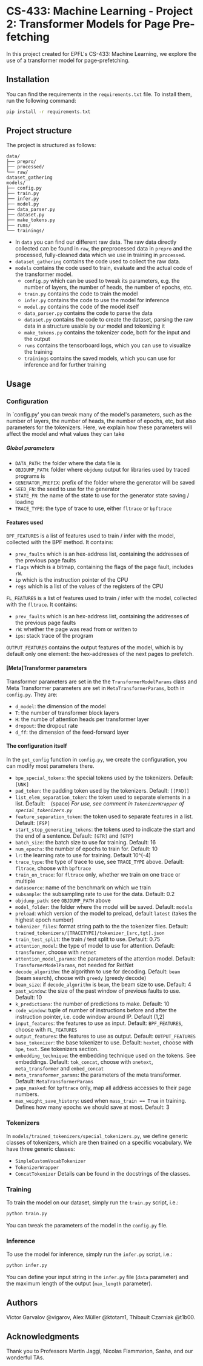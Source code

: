 # CS-433: Machine Learning - Project 2: Transformer Models for Page Pre-fetching

In this project created for EPFL's CS-433: Machine Learning, we explore the use of a transformer model for page-prefetching. 

## Installation

You can find the requirements in the `requirements.txt` file. To install them, run the following command:

```bash
pip install -r requirements.txt
```

## Project structure

The project is structured as follows:

```
data/
├── prepro/
├── processed/
└── raw/
dataset_gathering
models/
├── config.py
├── train.py  
├── infer.py
├── model.py
├── data_parser.py
├── dataset.py
├── make_tokens.py
├── runs/
└── trainings/
```


* In `data` you can find our different raw data. 
The raw data directly collected can be found in `raw`, the preprocessed data in `prepro` and the processed, fully-cleaned data which we use in training in `processed`.
* `dataset_gathering` contains the code used to collect the raw data.
* `models` contains the code used to train, evaluate and the actual code of the transformer model.
  * `config.py` which can be used to tweak its parameters, e.g. the number of layers, the number of heads, the number of epochs, etc.
  * `train.py` contains the code to train the model
  * `infer.py` contains the code to use the model for inference
  * `model.py` contains the code of the model itself
  * `data_parser.py` contains the code to parse the data
  * `dataset.py` contains the code to create the dataset, parsing the raw data in a structure usable by our model and tokenizing it
  * `make_tokens.py` contains the tokenizer code, both for the input and the output
  * `runs` contains the tensorboard logs, which you can use to visualize the training
  * `trainings` contains the saved models, which you can use for inference and for further training

## Usage
### Configuration

In `config.py' you can tweak many of the model's parameters, such as the number of layers, the number of heads, the number of epochs, etc, but also parameters for the tokenizers.
Here, we explain how these parameters will affect the model and what values they can take
##### Global parameters
* `DATA_PATH`: the folder where the data file is
* `OBJDUMP_PATH`: folder where `objdump` output for libraries used by traced programs is
* `GENERATOR_PREFIX`: prefix of the folder where the generator will be saved
* `SEED_FN`: the seed to use for the generator 
* `STATE_FN`: the name of the state to use for the generator state saving / loading
* `TRACE_TYPE`: the type of trace to use, either `fltrace` or `bpftrace`
#### Features used
`BPF_FEATURES` is a list of features used to train / infer with the model, collected with the BPF method. It contains:
* `prev_faults` which is an hex-address list, containing the addresses of the previous page faults
* `flags` which is a bitmap, containing the flags of the page fault, includes `rW`.
* `ip` which is the instruction pointer of the CPU
* `regs` which is a list of the values of the registers of the CPU

`FL_FEATURES` is a list of features used to train / infer with the model, collected with the `fltrace`. It contains:
* `prev_faults` which is an hex-address list, containing the addresses of the previous page faults
* `rW`: whether the page was read from or written to
* `ips`: stack trace of the program

`OUTPUT_FEATURES` contains the output features of the model, which is by default only one element: the hex-addresses of the next pages to prefetch.

#### [Meta]Transformer parameters
Transformer parameters are set in the the `TransformerModelParams` class and Meta Transformer parameters are set in `MetaTransformerParams`, both in `config.py`. They are:
* `d_model`: the dimension of the model
* `T`: the number of transformer block layers
* `H`: the numbe of attention heads per transformer layer
* `dropout`: the dropout rate
* `d_ff`: the dimension of the feed-forward layer

#### The configuration itself
In the `get_config` function in `config.py`, we create the configuration, you can modify most parameters there. 
* `bpe_special_tokens`: the special tokens used by the tokenizers. Default: `[UNK]`
* `pad_token`: the padding token used by the tokenizers. Default: `[[PAD]]`
* `list_elem_separation_token`: the token used to separate elements in a list. Default: ` ` (space) _For use, see comment in `TokenizerWrapper` of `special_tokenizers.py`_
* `feature_separation_token`: the token used to separate features in a list. Default: `[FSP]`
*  `start_stop_generating_tokens`: the tokens used to indicate the start and the end of a sentence. Default: `[GTR]` and `[GTP]`
* `batch_size`: the batch size to use for training. Default: 16
* `num_epochs`: the number of epochs to train for. Default: 10
* `lr`: the learning rate to use for training. Default 10^(-4)
* `trace_type`: the type of trace to use, see `TRACE_TYPE` above. Default: `fltrace`, choose with `bpftrace`
* `train_on_trace`: for `fltrace` only, whether we train on one trace or multiple
* `datasource`: name of the benchmark on which we train
* `subsample`: the subsampling rate to use for the data. Default: 0.2
* `objdump_path`: see `OBJDUMP_PATH` above
* `model_folder`: the folder where the model will be saved. Default: `models`
* `preload`: which version of the model to preload, default `latest` (takes the highest epoch number)
* `tokenizer_files`: format string path to the the tokenizer files. Default: `trained_tokenizers/[TRACETYPE]/tokenizer_[src,tgt].json`
* `train_test_split`: the train / test split to use. Default: 0.75
* `attention_model`: the type of model to use for attention. Default: `transformer`, choose with `retnet`
* `attention_model_params`: the parameters of the attention model. Default: `TransformerModelParams`, not needed for RetNet
* `decode_algorithm`: the algorithm to use for decoding. Default: `beam` (beam search), choose with `greedy` (greedy decode)
* `beam_size`: if `decode_algorithm` is `beam`, the beam size to use. Default: 4
* `past_window`: the size of the past window of previous faults to use. Default: 10
* `k_predictions`: the number of predictions to make. Default: 10
* `code_window`: tuple of number of instructions before and after the instruction pointer, i.e. code window around IP. Default (1,2)
* `input_features`: the features to use as input. Default: `BPF_FEATURES`, choose with `FL_FEATURES`
* `output_features`: the features to use as output. Default: `OUTPUT_FEATURES`
* `base_tokenizer`: the base tokenizer to use. Default: `hextet`, choose with `bpe`, `text`. See tokenizers section.
* `embedding_technique`: the embedding technique used on the tokens. See embeddings. Default: `tok_concat`, choose with `onetext`, `meta_transformer` and `embed_concat`
* `meta_transformer_params`: the parameters of the meta transformer. Default: `MetaTransformerParams`
* `page_masked`: for `bpftrace` only, map all address accesses to their page numbers.
* `max_weight_save_history`: used when `mass_train == True` in training. Defines how many epochs we should save at most. Default: 3

### Tokenizers

In `models/trained_tokenizers/special_tokenizers.py`, we define generic classes of tokenizers, which are then trained on a specific vocabulary.
We have three generic classes:
* `SimpleCustomVocabTokenizer`
* `TokenizerWrapper`
* `ConcatTokenizer`
Details can be found in the docstrings of the classes.
### Training

To train the model on our dataset, simply run the `train.py` script, i.e.:
```bash
python train.py
```

You can tweak the parameters of the model in the `config.py` file.

### Inference

To use the model for inference, simply run the `infer.py` script, i.e.:
```bash
python infer.py
```

You can define your input string in the `infer.py` file (`data` parameter) and the maximum length of the output (`max_length` parameter).

## Authors

Victor Garvalov @vigarov, Alex Müller @ktotam1, Thibault Czarniak @t1b00.

## Acknowledgments

Thank you to Professors Martin Jaggi, Nicolas Flammarion, Sasha, and our wonderful TAs. 




